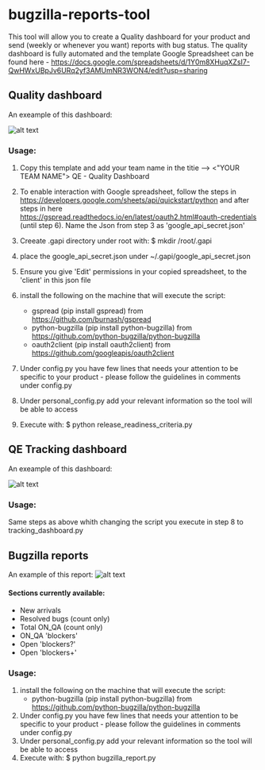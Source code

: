 # bugzilla-reports-tool

This tool will allow you to create a Quality dashboard for your product and send (weekly or whenever you want) reports with bug status.
The quality dashboard is fully automated and the template Google Spreadsheet can be found here - https://docs.google.com/spreadsheets/d/1Y0m8XHuqXZsI7-QwHWxUBpJv6URq2yf3AMUmNR3WON4/edit?usp=sharing

## Quality dashboard
An exeample of this dashboard:

![alt text](https://github.com/RazTamir/bugzilla-reports-tool/blob/master/pics/Screenshot%20from%202019-09-16%2017-07-19.png)

### Usage:

1. Copy this template and add your team name in the titie --> <"YOUR TEAM NAME"> QE - Quality Dashboard

2. To enable interaction with Google spreadsheet, follow the steps in https://developers.google.com/sheets/api/quickstart/python and after steps in here https://gspread.readthedocs.io/en/latest/oauth2.html#oauth-credentials (until step 6). 
Name the Json from step 3 as 'google_api_secret.json'
3. Creeate .gapi directory under root with: $ mkdir /root/.gapi
5. place the google_api_secret.json under ~/.gapi/google_api_secret.json
6. Ensure you give 'Edit' permissions in your copied spreadsheet, to the 'client' in this json file
7. install the following on the machine that will execute the script:
   - gspread (pip install gspread) from https://github.com/burnash/gspread 
   - python-bugzilla (pip install python-bugzilla) from https://github.com/python-bugzilla/python-bugzilla 
   - oauth2client (pip install oauth2client) from https://github.com/googleapis/oauth2client
8. Under config.py you have few lines that needs your attention to be specific to your product - please follow the guidelines in comments under config.py
9. Under personal_config.py add your relevant information so the tool will be able to access
10. Execute with: $ python release_readiness_criteria.py

## QE Tracking dashboard
An exeample of this dashboard:

![alt text](https://github.com/RazTamir/bugzilla-reports-tool/blob/master/pics/Screenshot%20from%202019-10-28%2012-46-50.png)
### Usage:
Same steps as above whith changing the script you execute in step 8 to tracking_dashboard.py


## Bugzilla reports
An example of this report:
![alt text](https://github.com/RazTamir/bugzilla-reports-tool/blob/master/pics/Screenshot%20from%202019-11-04%2019-49-55.png)


#### Sections currently available:
* New arrivals
* Resolved bugs (count only)
* Total ON_QA (count only)
* ON_QA 'blockers'
* Open 'blockers?'
* Open 'blockers+'

### Usage:
1. install the following on the machine that will execute the script:
   - python-bugzilla (pip install python-bugzilla) from https://github.com/python-bugzilla/python-bugzilla 
2. Under config.py you have few lines that needs your attention to be specific to your product - please follow the guidelines in comments under config.py
3. Under personal_config.py add your relevant information so the tool will be able to access
4. Execute with: $ python bugzilla_report.py

